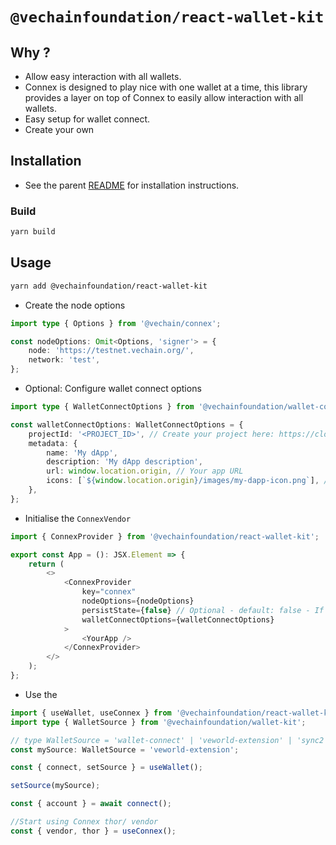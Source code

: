 # `@vechainfoundation/react-wallet-kit`

## Why ?

-   Allow easy interaction with all wallets.
-   Connex is designed to play nice with one wallet at a time, this library provides a layer on top of Connex to easily
    allow interaction with all wallets.
-   Easy setup for wallet connect.
-   Create your own

## Installation

-   See the parent [README](../../README.md) for installation instructions.

### Build

```bash
yarn build
```

## Usage

```bash
yarn add @vechainfoundation/react-wallet-kit
```

-   Create the node options

```typescript
import type { Options } from '@vechain/connex';

const nodeOptions: Omit<Options, 'signer'> = {
    node: 'https://testnet.vechain.org/',
    network: 'test',
};
```

-   Optional: Configure wallet connect options

```typescript
import type { WalletConnectOptions } from '@vechainfoundation/wallet-connect';

const walletConnectOptions: WalletConnectOptions = {
    projectId: '<PROJECT_ID>', // Create your project here: https://cloud.walletconnect.com/sign-up
    metadata: {
        name: 'My dApp',
        description: 'My dApp description',
        url: window.location.origin, // Your app URL
        icons: [`${window.location.origin}/images/my-dapp-icon.png`], // Your app Icon
    },
};
```

-   Initialise the `ConnexVendor`

```typescript jsx
import { ConnexProvider } from '@vechainfoundation/react-wallet-kit';

export const App = (): JSX.Element => {
    return (
        <>
            <ConnexProvider
                key="connex"
                nodeOptions={nodeOptions}
                persistState={false} // Optional - default: false - If true, account and source will be persisted in local storage
                walletConnectOptions={walletConnectOptions}
            >
                <YourApp />
            </ConnexProvider>
        </>
    );
};
```

-   Use the

```typescript jsx
import { useWallet, useConnex } from '@vechainfoundation/react-wallet-kit';
import type { WalletSource } from '@vechainfoundation/wallet-kit';

// type WalletSource = 'wallet-connect' | 'veworld-extension' | 'sync2' | 'sync';
const mySource: WalletSource = 'veworld-extension';

const { connect, setSource } = useWallet();

setSource(mySource);

const { account } = await connect();

//Start using Connex thor/ vendor
const { vendor, thor } = useConnex();
```
